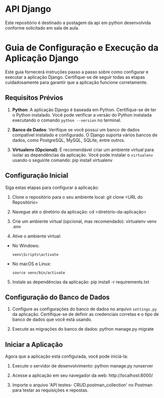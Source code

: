 # API Django
Este repositório é destinado a postagem da api em python desenvolvida conforme solicitado em sala de aula.

# Guia de Configuração e Execução da Aplicação Django

Este guia fornecerá instruções passo a passo sobre como configurar e executar a aplicação Django. Certifique-se de seguir todas as etapas cuidadosamente para garantir que a aplicação funcione corretamente.

## Requisitos Prévios

1. **Python**: A aplicação Django é baseada em Python. Certifique-se de ter o Python instalado. Você pode verificar a versão do Python instalada executando o comando `python --version` no terminal.

2. **Banco de Dados**: Verifique se você possui um banco de dados compatível instalado e configurado. O Django suporta vários bancos de dados, como PostgreSQL, MySQL, SQLite, entre outros.

3. **Virtualenv (Opcional)**: É recomendável criar um ambiente virtual para isolar as dependências da aplicação. Você pode instalar o `virtualenv` usando o seguinte comando: pip install virtualenv

## Configuração Inicial

Siga estas etapas para configurar a aplicação:

1. Clone o repositório para o seu ambiente local:
git clone <URL do Repositório>


2. Navegue até o diretório da aplicação:
cd <diretório-da-aplicação>


3. Crie um ambiente virtual (opcional, mas recomendado):
virtualenv venv .env


4. Ative o ambiente virtual:

- No Windows:

  ```
  venv\Scripts\activate
  ```

- No macOS e Linux:

  ```
  source venv/bin/activate
  ```

5. Instale as dependências da aplicação:
pip install -r requirements.txt


## Configuração do Banco de Dados

1. Configure as configurações do banco de dados no arquivo `settings.py` da aplicação. Certifique-se de definir as credenciais corretas e o tipo de banco de dados que você está usando.

2. Execute as migrações do banco de dados:
python manage.py migrate


## Iniciar a Aplicação

Agora que a aplicação está configurada, você pode iniciá-la:

1. Execute o servidor de desenvolvimento:
python manage.py runserver


2. Acesse a aplicação em seu navegador da web:
http://localhost:8000/

3. Importe o arquivo 'API testes- CRUD.postman_collection' no Postman para testar as requisições e repostas.








